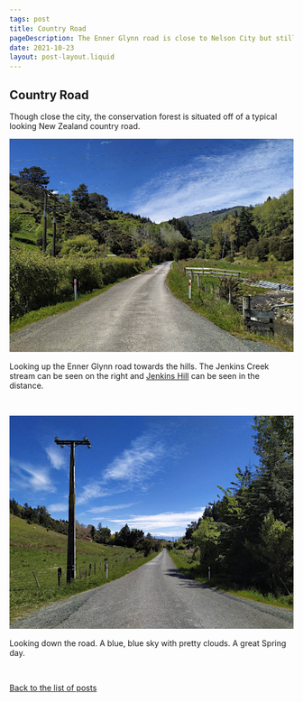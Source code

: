 ```yaml
---
tags: post
title: Country Road
pageDescription: The Enner Glynn road is close to Nelson City but still retains it's country character.
date: 2021-10-23
layout: post-layout.liquid
---
```


## Country Road

Though close the city, the conservation forest is situated off of a typical looking New Zealand country road.


![Looking up the Enner Glynn road towards the hills](/assets/images/news/country-road/up-the-road.jpg)

Looking up the Enner Glynn road towards the hills. The Jenkins Creek stream can be seen on the right and [Jenkins Hill](https://nelsontrails.co.nz/jenkins-hill/) can be seen in the distance.

<p>&nbsp;</p>

<img src="/assets/images/news/country-road/down-the-road.jpg" alt="Looking down the Enner Glynn road towards the hills" loading="lazy">

Looking down the road. A blue, blue sky with pretty clouds. A great Spring day.

<p>&nbsp;</p>

[Back to the list of posts](/postlist)

<p>&nbsp;</p>
